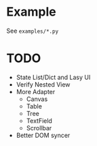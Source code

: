 # Example
See `examples/*.py`

# TODO
* State List/Dict and Lasy UI
* Verify Nested View
* More Adapter
    * Canvas
    * Table
    * Tree
    * TextField
    * Scrollbar
* Better DOM syncer

